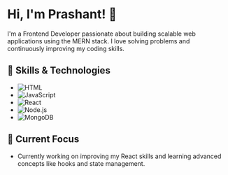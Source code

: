 # Hi, I'm Prashant! 👋

I'm a Frontend Developer passionate about building scalable web applications using the MERN stack. I love solving problems and continuously improving my coding skills.

## 🚀 Skills & Technologies
- ![HTML](https://img.shields.io/badge/HTML5-#E34F26?style=for-the-badge&logo=html5&logoColor=white)
- ![JavaScript](https://img.shields.io/badge/JavaScript-#F7DF1E?style=for-the-badge&logo=javascript&logoColor=white)
- ![React](https://img.shields.io/badge/React-#61DAFB?style=for-the-badge&logo=react&logoColor=black)
- ![Node.js](https://img.shields.io/badge/Node.js-#339933?style=for-the-badge&logo=node.js&logoColor=white)
- ![MongoDB](https://img.shields.io/badge/MongoDB-#47A248?style=for-the-badge&logo=mongodb&logoColor=white)

## 💼 Current Focus
- Currently working on improving my React skills and learning advanced concepts like hooks and state management.

